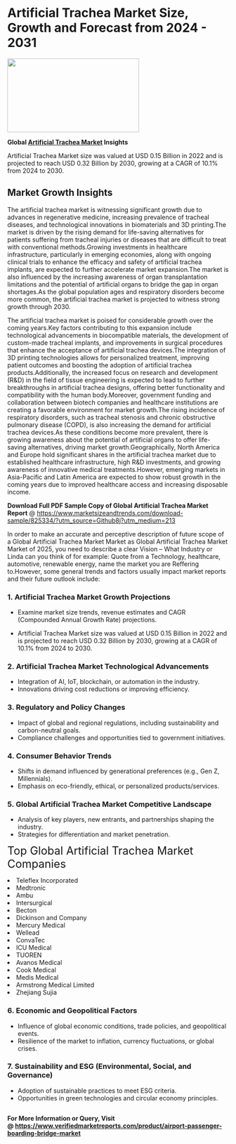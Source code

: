 <H1>Artificial Trachea Market Size, Growth and Forecast from 2024 - 2031</H1><img class="aligncenter size-medium wp-image-584254" src="https://thirdeyenews.in/wp-content/uploads/2024/09/Global-Market-Research-300x168.jpeg" alt="" width="300" height="168" /><p><strong>Global&nbsp;<a href="https://www.marketsizeandtrends.com/download-sample/825334/?utm_source=Github8j?utm_medium=213">Artificial Trachea Market</a> Insights</strong></p><p>Artificial Trachea Market size was valued at USD 0.15 Billion in 2022 and is projected to reach USD 0.32 Billion by 2030, growing at a CAGR of 10.1% from 2024 to 2030.</p><p><h2>Market Growth Insights</h2> <p>The artificial trachea market is witnessing significant growth due to advances in regenerative medicine, increasing prevalence of tracheal diseases, and technological innovations in biomaterials and 3D printing.The market is driven by the rising demand for life-saving alternatives for patients suffering from tracheal injuries or diseases that are difficult to treat with conventional methods.Growing investments in healthcare infrastructure, particularly in emerging economies, along with ongoing clinical trials to enhance the efficacy and safety of artificial trachea implants, are expected to further accelerate market expansion.The market is also influenced by the increasing awareness of organ transplantation limitations and the potential of artificial organs to bridge the gap in organ shortages.As the global population ages and respiratory disorders become more common, the artificial trachea market is projected to witness strong growth through 2030.</p> <p>The artificial trachea market is poised for considerable growth over the coming years.Key factors contributing to this expansion include technological advancements in biocompatible materials, the development of custom-made tracheal implants, and improvements in surgical procedures that enhance the acceptance of artificial trachea devices.The integration of 3D printing technologies allows for personalized treatment, improving patient outcomes and boosting the adoption of artificial trachea products.Additionally, the increased focus on research and development (R&D) in the field of tissue engineering is expected to lead to further breakthroughs in artificial trachea designs, offering better functionality and compatibility with the human body.Moreover, government funding and collaboration between biotech companies and healthcare institutions are creating a favorable environment for market growth.The rising incidence of respiratory disorders, such as tracheal stenosis and chronic obstructive pulmonary disease (COPD), is also increasing the demand for artificial trachea devices.As these conditions become more prevalent, there is growing awareness about the potential of artificial organs to offer life-saving alternatives, driving market growth.Geographically, North America and Europe hold significant shares in the artificial trachea market due to established healthcare infrastructure, high R&D investments, and growing awareness of innovative medical treatments.However, emerging markets in Asia-Pacific and Latin America are expected to show robust growth in the coming years due to improved healthcare access and increasing disposable income.<p><span class=""><strong>Download Full PDF Sample Copy of Global Artificial Trachea Market Report</strong> @ <a href="https://www.marketsizeandtrends.com/download-sample/825334/?utm_source=Github8j?utm_medium=213" target="_blank">https://www.marketsizeandtrends.com/download-sample/825334/?utm_source=Github8j?utm_medium=213</a></span></p><p>In order to make an accurate and perceptive description of future scope of a Global&nbsp;Artificial Trachea Market Market as Global&nbsp;Artificial Trachea Market Market of 2025, you need to describe a clear Vision &ndash; What Industry or Linda can you think of for example: Quote from a Technology, healthcare, automotive, renewable energy, name the market you are Reffering to.However, some general trends and factors usually impact market reports and their future outlook include:</p><h3>1.&nbsp;<strong>Artificial Trachea Market Growth Projections</strong></h3><ul><li>Examine market size trends, revenue estimates and CAGR (Compounded Annual Growth Rate) projections.</li><li><p>Artificial Trachea Market size was valued at USD 0.15 Billion in 2022 and is projected to reach USD 0.32 Billion by 2030, growing at a CAGR of 10.1% from 2024 to 2030.</p></li></ul><h3>2.&nbsp;<strong>Artificial Trachea Market Technological Advancements</strong></h3><ul><li>Integration of AI, IoT, blockchain, or automation in the industry.</li><li>Innovations driving cost reductions or improving efficiency.</li></ul><h3>3.&nbsp;<strong>Regulatory and Policy Changes</strong></h3><ul><li>Impact of global and regional regulations, including sustainability and carbon-neutral goals.</li><li>Compliance challenges and opportunities tied to government initiatives.</li></ul><h3>4.&nbsp;<strong>Consumer Behavior Trends</strong></h3><ul><li>Shifts in demand influenced by generational preferences (e.g., Gen Z, Millennials).</li><li>Emphasis on eco-friendly, ethical, or personalized products/services.</li></ul><h3>5.&nbsp;<strong>Global Artificial Trachea Market Competitive Landscape</strong></h3><ul><li>Analysis of key players, new entrants, and partnerships shaping the industry.</li><li>Strategies for differentiation and market penetration.</li></ul><p data-pm-slice="1 1 []"><span style="color: inherit; font-family: inherit; font-size: 25px;">Top Global Artificial Trachea Market Companies</span></p><div class="" data-test-id=""><p><li>Teleflex Incorporated</li><li> Medtronic</li><li> Ambu</li><li> Intersurgical</li><li> Becton</li><li> Dickinson and Company</li><li> Mercury Medical</li><li> Wellead</li><li> ConvaTec</li><li> ICU Medical</li><li> TUOREN</li><li> Avanos Medical</li><li> Cook Medical</li><li> Medis Medical</li><li> Armstrong Medical Limited</li><li> Zhejiang Sujia</li></p></div><h3>6.&nbsp;<strong>Economic and Geopolitical Factors</strong></h3><ul><li>Influence of global economic conditions, trade policies, and geopolitical events.</li><li>Resilience of the market to inflation, currency fluctuations, or global crises.</li></ul><h3>7.&nbsp;<strong>Sustainability and ESG (Environmental, Social, and Governance)</strong></h3><ul><li>Adoption of sustainable practices to meet ESG criteria.</li><li>Opportunities in green technologies and circular economy principles.</li></ul><h2><strong style="font-size: 14px;">For More Information or Query, Visit @&nbsp;</strong><a style="background-color: #ffffff; font-size: 14px;" href="https://www.marketsizeandtrends.com/report/artificial-trachea-market/" target="_blank">https://www.verifiedmarketreports.com/product/airport-passenger-boarding-bridge-market</a></h2>